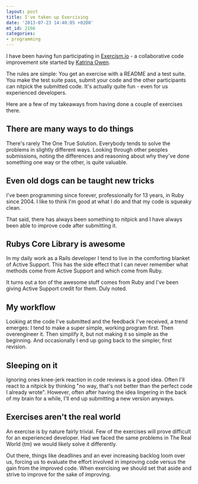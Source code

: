 ```yaml
---
layout: post
title: I've taken up Exercising
date: '2013-07-23 14:40:05 +0200'
mt_id: 2166
categories:
- programming
---
```

I have been having fun participating in [Exercism.io](http://excercism.io) - a collaborative code improvement site started by [Katrina Owen](https://twitter.com/kytrinyx).

The rules are simple: You get an exercise with a README and a test suite. You make the test suite pass, submit your code and the other participants can nitpick the submitted code. It's actually quite fun - even for us experienced developers.

Here are a few of my takeaways from having done a couple of exercises there.


<!--more-->

## There are many ways to do things

There's rarely The One True Solution. Everybody tends to solve the problems in slightly different ways. Looking through other peoples submissions, noting the differences and reasoning about why they've done something one way or the other, is quite valuable.

## Even old dogs can be taught new tricks

I've been programming since forever, professionally for 13 years, in Ruby since 2004. I like to think I'm good at what I do and that my code is squeaky clean.

That said, there has always been something to nitpick and I have always been able to improve code after submitting it.

## Rubys Core Library is awesome

In my daily work as a Rails developer I tend to live in the comforting blanket of Active Support. This has the side effect that I can never remember what methods come from Active Support and which come from Ruby.

It turns out a ton of the awesome stuff comes from Ruby and I've been giving Active Support credit for them. Duly noted.

## My workflow

Looking at the code I've submitted and the feedback I've received, a trend emerges: I tend to make a super simple, working program first. Then overengineer it. Then simplify it, but not making it so simple as the beginning. And occasionally I end up going back to the simpler, first revision.

## Sleeping on it

Ignoring ones knee-jerk reaction in code reviews is a good idea. Often I'll react to a nitpick by thinking "no way, that's not better than the perfect code I already wrote". However, often after having the idea lingering in the back of my brain for a while, I'll end up submitting a new version anyways.

## Exercises aren't the real world

An exercise is by nature fairly trivial. Few of the exercises will prove difficult for an experienced developer. Had we faced the same problems in The Real World (tm) we would likely solve it differently.

Out there, things like deadlines and an ever increasing backlog loom over us, forcing us to evaluate the effort involved in improving code versus the gain from the improved code. When exercising we should set that aside and strive to improve for the sake of improving.
